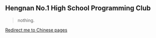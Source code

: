 ## Hengnan No.1 High School Programming Club

> nothing.

[Redirect me to Chinese pages](zh-cn/README.md)
